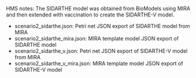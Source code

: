 
HMS notes: The SIDARTHE model was obtained from BioModels using MIRA and then extended with vaccination to create the SIDARTHE-V model.

- scenario2_sidarthe.json: Petri net JSON export of SIDARTHE model from MIRA
- scenario2_sidarthe_mira.json: MIRA template model JSON export of SIDARTHE model
- scenario2_sidarthe_v.json: Petri net JSON export of SIDARTHE-V model from MIRA
- scenario2_sidarthe_v_mira.json: MIRA template model JSON export of SIDARTHE-V model
